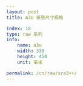 ```yaml
---
layout: post
title: A3U 纸张尺寸规格

index: 18
type: raw 系列
info:
    name: a3u
    width: 330
    height: 450
    unit: 毫米

permalink: /cn/raw/sra3++/
---
```



